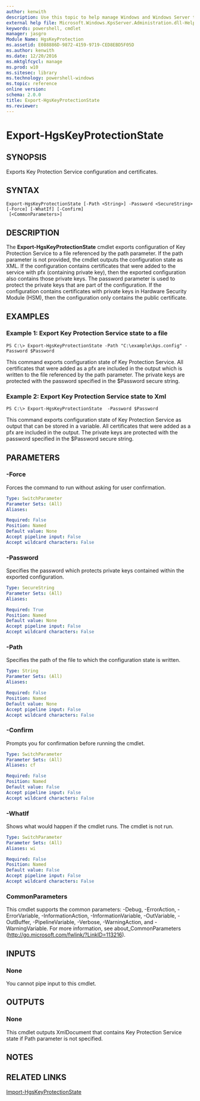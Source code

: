 ```yaml
---
author: kenwith
description: Use this topic to help manage Windows and Windows Server technologies with Windows PowerShell.
external help file: Microsoft.Windows.KpsServer.Administration.dll-Help.xml
keywords: powershell, cmdlet
manager: jasgro
Module Name: HgsKeyProtection
ms.assetid: E088886D-9872-4159-9719-CED8EBD5F05D
ms.author: kenwith
ms.date: 12/20/2016
ms.mktglfcycl: manage
ms.prod: w10
ms.sitesec: library
ms.technology: powershell-windows
ms.topic: reference
online version: 
schema: 2.0.0
title: Export-HgsKeyProtectionState
ms.reviewer:
---
```


# Export-HgsKeyProtectionState

## SYNOPSIS
Exports Key Protection Service configuration and certificates.

## SYNTAX

```
Export-HgsKeyProtectionState [-Path <String>] -Password <SecureString> [-Force] [-WhatIf] [-Confirm]
 [<CommonParameters>]
```

## DESCRIPTION
The **Export-HgsKeyProtectionState** cmdlet exports configuration of Key Protection Service to a file referenced by the path parameter.
If the path parameter is not provided, the cmdlet outputs the configuration state as XML.
If the configuration contains certificates that were added to the service with pfx (containing private key), then the exported configuration also contains those private keys.
The password parameter is used to protect the private keys that are part of the configuration.
If the configuration contains certificates with private keys in Hardware Security Module (HSM), then the configuration only contains the public certificate.

## EXAMPLES

### Example 1: Export Key Protection Service state to a file
```
PS C:\> Export-HgsKeyProtectionState -Path "C:\example\kps.config" -Password $Password
```

This command exports configuration state of Key Protection Service.
All certificates that were added as a pfx are included in the output which is written to the file referenced by the path parameter.
The private keys are protected with the password specified in the $Password secure string.

### Example 2: Export Key Protection Service state to Xml
```
PS C:\> Export-HgsKeyProtectionState  -Password $Password
```

This command exports configuration state of Key Protection Service as output that can be stored in a variable.
All certificates that were added as a pfx are included in the output.
The private keys are protected with the password specified in the $Password secure string.

## PARAMETERS

### -Force
Forces the command to run without asking for user confirmation.

```yaml
Type: SwitchParameter
Parameter Sets: (All)
Aliases: 

Required: False
Position: Named
Default value: None
Accept pipeline input: False
Accept wildcard characters: False
```

### -Password
Specifies the password which protects private keys contained within the exported configuration.

```yaml
Type: SecureString
Parameter Sets: (All)
Aliases: 

Required: True
Position: Named
Default value: None
Accept pipeline input: False
Accept wildcard characters: False
```

### -Path
Specifies the path of the file to which the configuration state is written.

```yaml
Type: String
Parameter Sets: (All)
Aliases: 

Required: False
Position: Named
Default value: None
Accept pipeline input: False
Accept wildcard characters: False
```

### -Confirm
Prompts you for confirmation before running the cmdlet.

```yaml
Type: SwitchParameter
Parameter Sets: (All)
Aliases: cf

Required: False
Position: Named
Default value: False
Accept pipeline input: False
Accept wildcard characters: False
```

### -WhatIf
Shows what would happen if the cmdlet runs.
The cmdlet is not run.

```yaml
Type: SwitchParameter
Parameter Sets: (All)
Aliases: wi

Required: False
Position: Named
Default value: False
Accept pipeline input: False
Accept wildcard characters: False
```

### CommonParameters
This cmdlet supports the common parameters: -Debug, -ErrorAction, -ErrorVariable, -InformationAction, -InformationVariable, -OutVariable, -OutBuffer, -PipelineVariable, -Verbose, -WarningAction, and -WarningVariable. For more information, see about_CommonParameters (http://go.microsoft.com/fwlink/?LinkID=113216).

## INPUTS

### None
You cannot pipe input to this cmdlet.

## OUTPUTS

### None
This cmdlet outputs XmlDocument that contains Key Protection Service state if Path parameter is not specified.

## NOTES

## RELATED LINKS

[Import-HgsKeyProtectionState](./Import-HgsKeyProtectionState.md)
